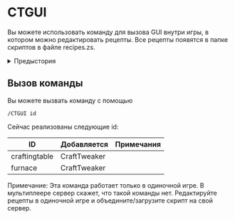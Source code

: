 # CTGUI

Вы можете использовать команду для вызова GUI внутри игры, в котором можно редактировать рецепты. Все рецепты появятся в папке скриптов в файле recipes.zs.

<details><summary>Предыстория</summary> Некоторые люди не оценивают текстовые редакторы. Даже использование подсветки синтаксиса их не удовлетворяет. Они хотят GUI (графический пользовательский интерфейс).  
Для этого, Jared, покорный слуга лорда Ellpeck из дома пингвина, законного наследника трона молочного коктейля, короля семи королевств Германии, ройнаров и первых людей, матери пингвинов, моддера великих промерзших равнин, несломленного разрушителя модов, снизошел до нас из Maven, великой библиотеки запрещенных премудростей и богохульства, чтобы поделиться своими великими знаниями с человечеством по настоянию BBoldt, путешественника по королевствам, убийцы великого Ничего, автора Necrochodu. К сожалению, мы еще не в состоянии расшифровать случайную забастовку, откуда он пришел, поэтому вместо этого он решил пойти на более простую форму помощи, дав людям, обладающим силой управлять законами вселенной (которых также называют `операторами` или `админами`), магическое окно внутри игры, в которую они любят играть, и менять основы этой ложной реальности с его помощью. </details>

## Вызов команды

Вы можете вызвать команду с помощью

    /CTGUI id
    

Сейчас реализованы следующие id:

| ID            | Добавляется  | Примечания |
| ------------- | ------------ | ---------- |
| craftingtable | CraftTweaker |            |
| furnace       | CraftTweaker |            |

Примечание: Эта команда работает только в одиночной игре. В мультиплеере сервер скажет, что такой команды нет. Редактируйте рецепты в одиночной игре и объедините/загрузите скрипт на свой сервер.